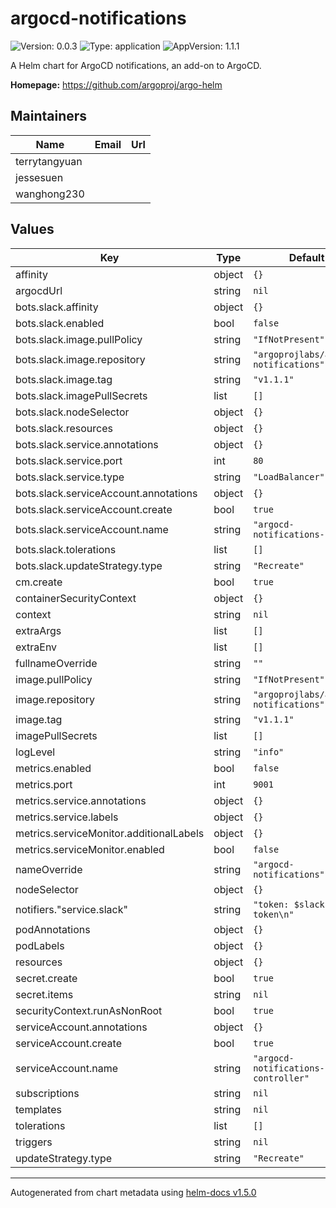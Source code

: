 # argocd-notifications

![Version: 0.0.3](https://img.shields.io/badge/Version-0.0.3-informational?style=flat-square) ![Type: application](https://img.shields.io/badge/Type-application-informational?style=flat-square) ![AppVersion: 1.1.1](https://img.shields.io/badge/AppVersion-1.1.1-informational?style=flat-square)

A Helm chart for ArgoCD notifications, an add-on to ArgoCD.

**Homepage:** <https://github.com/argoproj/argo-helm>

## Maintainers

| Name | Email | Url |
| ---- | ------ | --- |
| terrytangyuan |  |  |
| jessesuen |  |  |
| wanghong230 |  |  |

## Values

| Key | Type | Default | Description |
|-----|------|---------|-------------|
| affinity | object | `{}` |  |
| argocdUrl | string | `nil` |  |
| bots.slack.affinity | object | `{}` |  |
| bots.slack.enabled | bool | `false` |  |
| bots.slack.image.pullPolicy | string | `"IfNotPresent"` |  |
| bots.slack.image.repository | string | `"argoprojlabs/argocd-notifications"` |  |
| bots.slack.image.tag | string | `"v1.1.1"` |  |
| bots.slack.imagePullSecrets | list | `[]` |  |
| bots.slack.nodeSelector | object | `{}` |  |
| bots.slack.resources | object | `{}` |  |
| bots.slack.service.annotations | object | `{}` |  |
| bots.slack.service.port | int | `80` |  |
| bots.slack.service.type | string | `"LoadBalancer"` |  |
| bots.slack.serviceAccount.annotations | object | `{}` |  |
| bots.slack.serviceAccount.create | bool | `true` |  |
| bots.slack.serviceAccount.name | string | `"argocd-notifications-bot"` |  |
| bots.slack.tolerations | list | `[]` |  |
| bots.slack.updateStrategy.type | string | `"Recreate"` |  |
| cm.create | bool | `true` |  |
| containerSecurityContext | object | `{}` |  |
| context | string | `nil` |  |
| extraArgs | list | `[]` |  |
| extraEnv | list | `[]` |  |
| fullnameOverride | string | `""` |  |
| image.pullPolicy | string | `"IfNotPresent"` |  |
| image.repository | string | `"argoprojlabs/argocd-notifications"` |  |
| image.tag | string | `"v1.1.1"` |  |
| imagePullSecrets | list | `[]` |  |
| logLevel | string | `"info"` |  |
| metrics.enabled | bool | `false` |  |
| metrics.port | int | `9001` |  |
| metrics.service.annotations | object | `{}` |  |
| metrics.service.labels | object | `{}` |  |
| metrics.serviceMonitor.additionalLabels | object | `{}` |  |
| metrics.serviceMonitor.enabled | bool | `false` |  |
| nameOverride | string | `"argocd-notifications"` |  |
| nodeSelector | object | `{}` |  |
| notifiers."service.slack" | string | `"token: $slack-token\n"` |  |
| podAnnotations | object | `{}` |  |
| podLabels | object | `{}` |  |
| resources | object | `{}` |  |
| secret.create | bool | `true` |  |
| secret.items | string | `nil` |  |
| securityContext.runAsNonRoot | bool | `true` |  |
| serviceAccount.annotations | object | `{}` |  |
| serviceAccount.create | bool | `true` |  |
| serviceAccount.name | string | `"argocd-notifications-controller"` |  |
| subscriptions | string | `nil` |  |
| templates | string | `nil` |  |
| tolerations | list | `[]` |  |
| triggers | string | `nil` |  |
| updateStrategy.type | string | `"Recreate"` |  |

----------------------------------------------
Autogenerated from chart metadata using [helm-docs v1.5.0](https://github.com/norwoodj/helm-docs/releases/v1.5.0)
